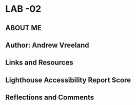 # LAB -02

## ABOUT ME

## Author: Andrew Vreeland

## Links and Resources

## Lighthouse Accessibility Report Score

## Reflections and Comments
